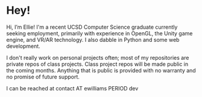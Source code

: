 # Hey!
Hi, I’m Ellie! I'm a recent UCSD Computer Science graduate currently seeking employment, primarily with experience in OpenGL, the Unity game engine, and VR/AR technology. I also dabble in Python and some web development.

I don't really work on personal projects often; most of my repositories are private repos of class projects. Class project repos will be made public in the coming months. Anything that is public is provided with no warranty and no promise of future support.

I can be reached at contact AT ewilliams PERIOD dev

<!---
memmam/memmam is a ✨ special ✨ repository because its `README.md` (this file) appears on your GitHub profile.
You can click the Preview link to take a look at your changes.
--->
